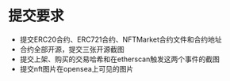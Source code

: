 # 提交要求
- 提交ERC20合约、ERC721合约、NFTMarket合约文件和合约地址
- 合约全部开源，提交三张开源截图
- 提交上架、购买的交易哈希和在etherscan触发这两个事件的截图
- 提交nft图片在opensea上可见的图片
